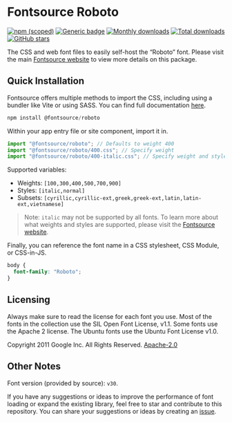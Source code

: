 # Fontsource Roboto

[![npm (scoped)](https://img.shields.io/npm/v/@fontsource/roboto?color=brightgreen)](https://www.npmjs.com/package/@fontsource/roboto) [![Generic badge](https://img.shields.io/badge/fontsource-passing-brightgreen)](https://github.com/fontsource/fontsource) [![Monthly downloads](https://badgen.net/npm/dm/@fontsource/roboto)](https://github.com/fontsource/fontsource) [![Total downloads](https://badgen.net/npm/dt/@fontsource/roboto)](https://github.com/fontsource/fontsource) [![GitHub stars](https://img.shields.io/github/stars/fontsource/fontsource.svg?style=social&label=Star)](https://github.com/fontsource/fontsource/stargazers)

The CSS and web font files to easily self-host the “Roboto” font. Please visit the main [Fontsource website](https://fontsource.org/fonts/roboto) to view more details on this package.

## Quick Installation

Fontsource offers multiple methods to import the CSS, including using a bundler like Vite or using SASS. You can find full documentation [here](https://fontsource.org/docs/getting-started/introduction).

```javascript
npm install @fontsource/roboto
```

Within your app entry file or site component, import it in.

```javascript
import "@fontsource/roboto"; // Defaults to weight 400
import "@fontsource/roboto/400.css"; // Specify weight
import "@fontsource/roboto/400-italic.css"; // Specify weight and style
```

Supported variables:
- Weights: `[100,300,400,500,700,900]`
- Styles: `[italic,normal]`
- Subsets: `[cyrillic,cyrillic-ext,greek,greek-ext,latin,latin-ext,vietnamese]`

> Note: `italic` may not be supported by all fonts. To learn more about what weights and styles are supported, please visit the [Fontsource website](https://fontsource.org/fonts/roboto).

Finally, you can reference the font name in a CSS stylesheet, CSS Module, or CSS-in-JS.

```css
body {
  font-family: "Roboto";
}
```

## Licensing
Always make sure to read the license for each font you use. Most of the fonts in the collection use the SIL Open Font License, v1.1. Some fonts use the Apache 2 license. The Ubuntu fonts use the Ubuntu Font License v1.0.

Copyright 2011 Google Inc. All Rights Reserved.
[Apache-2.0](http://www.apache.org/licenses/LICENSE-2.0.html)

## Other Notes
Font version (provided by source): `v30`.

If you have any suggestions or ideas to improve the performance of font loading or expand the existing library, feel free to star and contribute to this repository. You can share your suggestions or ideas by creating an [issue](https://github.com/fontsource/fontsource/issues).